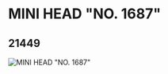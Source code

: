 # MINI HEAD "NO. 1687"
## 21449
![MINI HEAD "NO. 1687"](https://lc-www-live-s.legocdn.com/media/bricks/5/2/6116541.jpg)